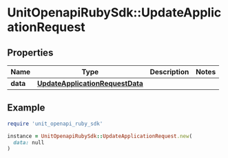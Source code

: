 # UnitOpenapiRubySdk::UpdateApplicationRequest

## Properties

| Name | Type | Description | Notes |
| ---- | ---- | ----------- | ----- |
| **data** | [**UpdateApplicationRequestData**](UpdateApplicationRequestData.md) |  |  |

## Example

```ruby
require 'unit_openapi_ruby_sdk'

instance = UnitOpenapiRubySdk::UpdateApplicationRequest.new(
  data: null
)
```

